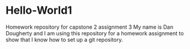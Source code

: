 # Hello-World1
Homework repository for capstone 2 assignment 3
My name is Dan Dougherty and I am using this repository for a homework assignment to show that I know how to set up a git repository.
